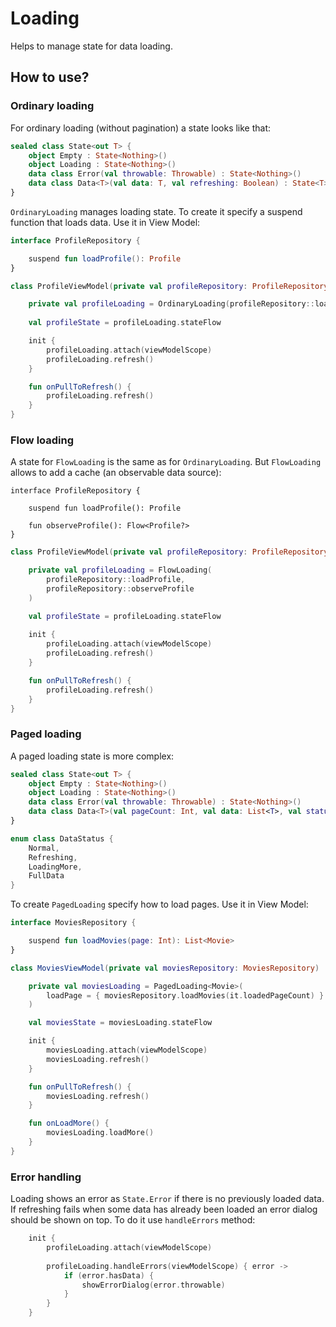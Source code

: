 # Loading
Helps to manage state for data loading.

## How to use?

### Ordinary loading
For ordinary loading (without pagination) a state looks like that:

```kotlin
sealed class State<out T> {
    object Empty : State<Nothing>()
    object Loading : State<Nothing>()
    data class Error(val throwable: Throwable) : State<Nothing>()
    data class Data<T>(val data: T, val refreshing: Boolean) : State<T>()
}
```

`OrdinaryLoading` manages loading state. To create it specify a suspend function that loads data. Use it in View Model:

```kotlin
interface ProfileRepository {

    suspend fun loadProfile(): Profile
}
```

```kotlin
class ProfileViewModel(private val profileRepository: ProfileRepository) : ViewModel() {

    private val profileLoading = OrdinaryLoading(profileRepository::loadProfile)
    
    val profileState = profileLoading.stateFlow

    init {
        profileLoading.attach(viewModelScope)
        profileLoading.refresh()
    }

    fun onPullToRefresh() {
        profileLoading.refresh()
    }
}
```

### Flow loading
A state for `FlowLoading` is the same as for `OrdinaryLoading`. But `FlowLoading` allows to add a cache (an observable data source):

```
interface ProfileRepository {

    suspend fun loadProfile(): Profile

    fun observeProfile(): Flow<Profile?>
}
```

```kotlin
class ProfileViewModel(private val profileRepository: ProfileRepository) : ViewModel() {

    private val profileLoading = FlowLoading(
        profileRepository::loadProfile,
        profileRepository::observeProfile
    )

    val profileState = profileLoading.stateFlow
    
    init {
        profileLoading.attach(viewModelScope)
        profileLoading.refresh()
    }

    fun onPullToRefresh() {
        profileLoading.refresh()
    }
}
```

### Paged loading
A paged loading state is more complex:
```kotlin
sealed class State<out T> {
    object Empty : State<Nothing>()
    object Loading : State<Nothing>()
    data class Error(val throwable: Throwable) : State<Nothing>()
    data class Data<T>(val pageCount: Int, val data: List<T>, val status: DataStatus) : State<T>()
}

enum class DataStatus {
    Normal,
    Refreshing,
    LoadingMore,
    FullData
}
```

To create `PagedLoading` specify how to load pages. Use it in View Model:

```kotlin
interface MoviesRepository {

    suspend fun loadMovies(page: Int): List<Movie>
}

class MoviesViewModel(private val moviesRepository: MoviesRepository) : ViewModel() {

    private val moviesLoading = PagedLoading<Movie>(
        loadPage = { moviesRepository.loadMovies(it.loadedPageCount) }
    )

    val moviesState = moviesLoading.stateFlow

    init {
        moviesLoading.attach(viewModelScope)
        moviesLoading.refresh()
    }

    fun onPullToRefresh() {
        moviesLoading.refresh()
    }

    fun onLoadMore() {
        moviesLoading.loadMore()
    }
}
```

### Error handling
Loading shows an error as `State.Error` if there is no previously loaded data. If refreshing fails when some data has already been loaded an error dialog should be shown on top. To do it use `handleErrors` method:

```kotlin
    init {
        profileLoading.attach(viewModelScope)
        
        profileLoading.handleErrors(viewModelScope) { error ->
            if (error.hasData) {
                showErrorDialog(error.throwable)
            }
        }
    }
```